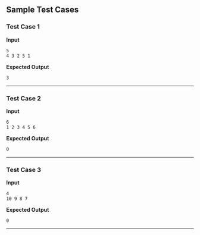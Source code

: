 ## Sample Test Cases

### Test Case 1
**Input**
```
5
4 3 2 5 1
```
**Expected Output**
```
3
```

---

### Test Case 2
**Input**
```
6
1 2 3 4 5 6     
```
**Expected Output**
```
0
```

---

### Test Case 3
**Input**
```
4
10 9 8 7
```
**Expected Output**
```
0
```

---